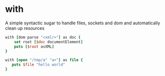 with
====

A simple syntactic sugar to handle files, sockets and dom and automatically clean up resources

```tcl
with [dom parse "<xml/>"] as doc {
    set root [$doc documentElement]
    puts [$root asXML]
}
```

```tcl
with [open "/tmp/a" "a+"] as file {
   puts $file "hello world"
}
```
